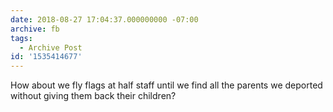 ```yaml
---
date: 2018-08-27 17:04:37.000000000 -07:00
archive: fb
tags: 
  - Archive Post
id: '1535414677'
---
```


How about we fly flags at half staff until we find all the parents we deported without giving them back their children?
